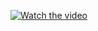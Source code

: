 [![Watch the video](https://img.youtube.com/vi/VIDEO_ID/hqdefault.jpg)](https://drive.google.com/file/d/1OAWGTIHbToZlz0J4OFT40m1kbW7ysjZq/view)
